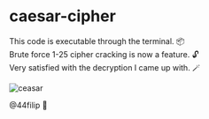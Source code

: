 # caesar-cipher

This code is executable through the terminal. 📦\
Brute force 1-25 cipher cracking is now a feature. 🔓\
Very satisfied with the decryption I came up with. 🪄

![ceasar](https://github.com/44filip/caesar-cipher/assets/100999946/c7041679-e490-4a2f-b8b7-38793ca8b795)

@44filip 👋


